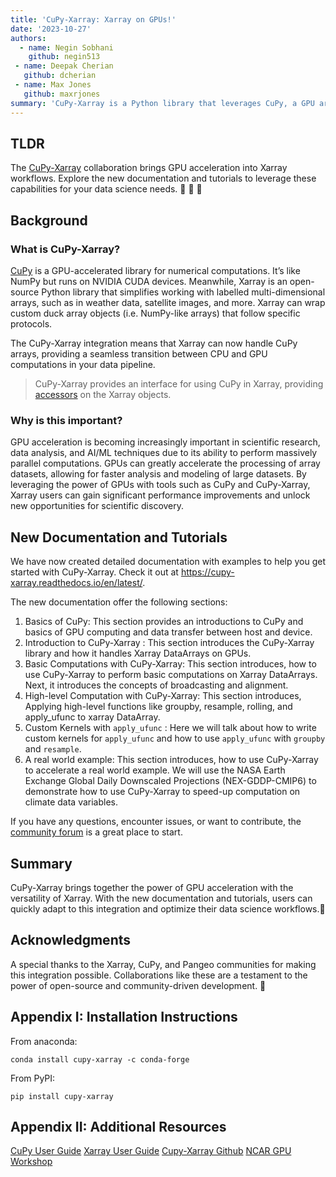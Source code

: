 ```yaml
---
title: 'CuPy-Xarray: Xarray on GPUs!'
date: '2023-10-27'
authors:
  - name: Negin Sobhani
    github: negin513
 - name: Deepak Cherian
   github: dcherian
 - name: Max Jones
   github: maxrjones
summary: 'CuPy-Xarray is a Python library that leverages CuPy, a GPU array library, and Xarray, a library for multi-dimensional labeled array computations, to enable fast and efficient data processing on GPUs.'
---
```


## TLDR

The [CuPy-Xarray](https://github.com/xarray-contrib/cupy-xarray) collaboration brings GPU acceleration into Xarray workflows. Explore the new documentation and tutorials to leverage these capabilities for your data science needs. 🎉 🥳 🚀

## Background

### What is CuPy-Xarray?

[CuPy](https://cupy.dev) is a GPU-accelerated library for numerical computations. It’s like NumPy but runs on NVIDIA CUDA devices. Meanwhile, Xarray is an open-source Python library that simplifies working with labelled multi-dimensional arrays, such as in weather data, satellite images, and more. Xarray can wrap custom duck array objects (i.e. NumPy-like arrays) that follow specific protocols.

The CuPy-Xarray integration means that Xarray can now handle CuPy arrays, providing a seamless transition between CPU and GPU computations in your data pipeline.

> CuPy-Xarray provides an interface for using CuPy in Xarray, providing [accessors](https://docs.xarray.dev/en/stable/internals/extending-xarray.html) on the Xarray objects.

### Why is this important?

GPU acceleration is becoming increasingly important in scientific research, data analysis, and AI/ML techniques due to its ability to perform massively parallel computations. GPUs can greatly accelerate the processing of array datasets, allowing for faster analysis and modeling of large datasets. By leveraging the power of GPUs with tools such as CuPy and CuPy-Xarray, Xarray users can gain significant performance improvements and unlock new opportunities for scientific discovery.

## New Documentation and Tutorials

We have now created detailed documentation with examples to help you get started with CuPy-Xarray. Check it out at https://cupy-xarray.readthedocs.io/en/latest/.

The new documentation offer the following sections:

1. Basics of CuPy: This section provides an introductions to CuPy and basics of GPU computing and data transfer between host and device.
2. Introduction to CuPy-Xarray : This section introduces the CuPy-Xarray library and how it handles Xarray DataArrays on GPUs.
3. Basic Computations with CuPy-Xarray: This section introduces, how to use CuPy-Xarray to perform basic computations on Xarray DataArrays. Next, it introduces the concepts of broadcasting and alignment.
4. High-level Computation with CuPy-Xarray: This section introduces, Applying high-level functions like groupby, resample, rolling, and apply_ufunc to xarray DataArray.
5. Custom Kernels with `apply_ufunc` : Here we will talk about how to write custom kernels for `apply_ufunc` and how to use `apply_ufunc` with `groupby` and `resample`.
6. A real world example: This section introduces, how to use CuPy-Xarray to accelerate a real world example. We will use the NASA Earth Exchange Global Daily Downscaled Projections (NEX-GDDP-CMIP6) to demonstrate how to use CuPy-Xarray to speed-up computation on climate data variables.

If you have any questions, encounter issues, or want to contribute, the [community forum](https://discourse.pangeo.io) is a great place to start.

## Summary

CuPy-Xarray brings together the power of GPU acceleration with the versatility of Xarray. With the new documentation and tutorials, users can quickly adapt to this integration and optimize their data science workflows.🚀

## Acknowledgments

A special thanks to the Xarray, CuPy, and Pangeo communities for making this integration possible. Collaborations like these are a testament to the power of open-source and community-driven development. 💪

## Appendix I: Installation Instructions

From anaconda:

```shell
conda install cupy-xarray -c conda-forge
```

From PyPI:

```shell
pip install cupy-xarray
```

## Appendix II: Additional Resources

[CuPy User Guide](https://docs.cupy.dev/en/stable/user_guide/index.html)
[Xarray User Guide](https://docs.xarray.dev/en/stable/user-guide/index.html)
[Cupy-Xarray Github](https://github.com/xarray-contrib/cupy-xarray.git)
[NCAR GPU Workshop](https://github.com/NCAR/GPU_workshop)
